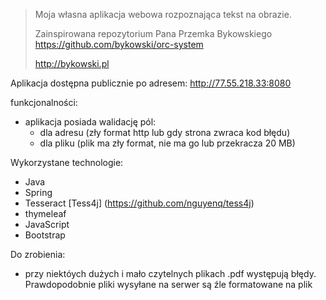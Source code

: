 > Moja własna aplikacja webowa rozpoznająca tekst na obrazie.
>
> Zainspirowana repozytorium Pana Przemka Bykowskiego https://github.com/bykowski/orc-system
>
> http://bykowski.pl
>
>

Aplikacja dostępna publicznie po adresem:
http://77.55.218.33:8080

funkcjonalności:
- aplikacja posiada walidację pól:
    * dla adresu (zły format http lub gdy strona zwraca kod błędu)
    * dla pliku (plik ma zły format, nie ma go lub przekracza 20 MB)

 Wykorzystane technologie:
- Java
- Spring
- Tesseract [Tess4j] (https://github.com/nguyenq/tess4j)
- thymeleaf
- JavaScript
- Bootstrap

Do zrobienia:
- przy niektóych dużych i mało czytelnych plikach .pdf występują błędy. Prawdopodobnie pliki wysyłane na serwer są źle formatowane na plik



